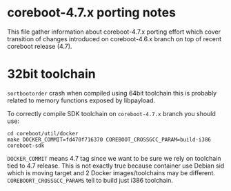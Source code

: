 coreboot-4.7.x porting notes
============================

This file gather information about coreboot-4.7.x porting effort which cover
transition of changes introduced on coreboot-4.6.x branch on top of recent
coreboot release (4.7).

32bit toolchain
===============

`sortbootorder` crash when compiled using 64bit toolchain this is probably
related to memory functions exposed by libpayload.

To correctly compile SDK toolchain on `coreboot-4.7.x` branch you should use:

```
cd coreboot/util/docker
make DOCKER_COMMIT=fd470f716370 COREBOOT_CROSSGCC_PARAM=build-i386 coreboot-sdk
```

`DOCKER_COMMIT` means 4.7 tag since we want to be sure we rely on toolchain
tied to 4.7 release. This is not exactly true because container use Debian sid
which is moving target and 2 Docker images/toolchains may be different.
`COREBOORT_CROSSGCC_PARAMS` tell to build just i386 toolchain.

